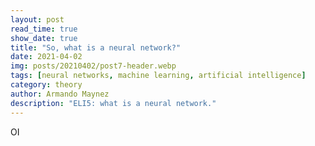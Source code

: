 ```yaml
---
layout: post
read_time: true
show_date: true
title: "So, what is a neural network?"
date: 2021-04-02
img: posts/20210402/post7-header.webp
tags: [neural networks, machine learning, artificial intelligence]
category: theory
author: Armando Maynez
description: "ELI5: what is a neural network."
---
```

OI
